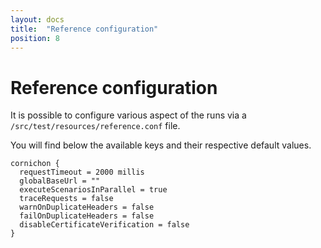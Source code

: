 ```yaml
---
layout: docs
title:  "Reference configuration"
position: 8
---
```


# Reference configuration

It is possible to configure various aspect of the runs via a `/src/test/resources/reference.conf` file.

You will find below the available keys and their respective default values.

```
cornichon {
  requestTimeout = 2000 millis
  globalBaseUrl = ""
  executeScenariosInParallel = true
  traceRequests = false 
  warnOnDuplicateHeaders = false
  failOnDuplicateHeaders = false
  disableCertificateVerification = false
}
``` 